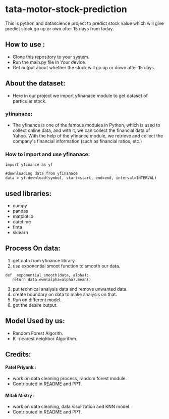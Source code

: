 # tata-motor-stock-prediction 

This is python and datascience project to predict stock value which will give predict stock go up or own after 15 days from today.

## How to use :

* Clone this repository to your system.
* Run the main.py file In Your device.
* Get output about whether the stock will go up or down after 15 days.

## About the dataset:

* Here in our project we import yfinanace module to get dataset of particular stock.

### yfinanace:

  * The yfinance is one of the famous modules in Python, which is used to collect online data, and with it, we can collect the financial data of Yahoo. With the help of the yfinance module, we retrieve and collect the company's financial information (such as financial ratios, etc.)
  
### How to import and use yfinanace:

```
import yfinance as yf

#downloading data from yfinanace
data = yf.download(symbol, start=start, end=end, interval=INTERVAL)
```

## used libraries:
* numpy
* pandas
* matplotlib
* datetime
* finta
* sklearn

## Process On data:

1. get data from yfinance library.
2. use exponential smoot function to smooth our data.
```
def _exponential_smooth(data, alpha):
   return data.ewm(alpha=alpha).mean()
```
3. put technical analysis data and remove unwanted data.
4. create boundary on data to make analysis on that.
5. Run on different model.
6. got the desire output. 

## Model Used by us:
* Random Forest Algorith.
* K -nearest neighbor Algorithm.


## Credits:

#### Patel Priyank  :
* work on data cleaning process, random forest module.
* Contributed in README and PPT.

#### Mitali Mistry :
* work on data cleaning, data visulization and KNN model.
* Contributed in README and PPT. 
